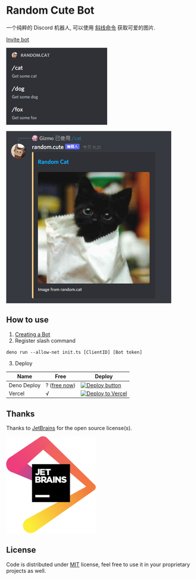 # Random Cute Bot

一个纯粹的 Discord 机器人, 可以使用 [斜线命令](https://discord.com/developers/docs/interactions/application-commands) 获取可爱的图片.

[Invite bot](https://discord.com/api/oauth2/authorize?client_id=905952658219733012&scope=applications.commands)

![Screenshot1](images/screenshot1.png)

![Screenshot1](images/screenshot2.png)

## How to use

1. [Creating a Bot](https://discordpy.readthedocs.io/en/stable/discord.html)
2. Register slash command

```shell
deno run --allow-net init.ts [ClientID] [Bot token]
```

3. Deploy

  | Name | Free | Deploy |
  | ---- | ---- | ---- |
  | Deno Deploy | ? ([free now](https://deno.com/deploy/docs/pricing-and-limits/)) | [![Deploy button](https://deno.com/deno-deploy-button.svg)](https://dash.deno.com/new?url=https://raw.githubusercontent.com/GizmoOAO/random-cute-bot/main/random-cute.ts&env=DISCORD_PUBLIC_KEY) |
  | Vercel | √ | [![Deploy to Vercel](https://vercel.com/button)](https://vercel.com/import/project?template=https://github.com/GizmoOAO/random-cute-bot) |

## Thanks

Thanks to [JetBrains](https://jb.gg/OpenSource) for the open source license(s).

[![JetBrains Logo](https://raw.githubusercontent.com/project-vrcat/VRChatConfigurationEditor/main/images/jetbrains.svg)](https://jb.gg/OpenSource)

## License

Code is distributed under [MIT](./LICENSE) license, feel free to use it in your proprietary projects as well.
